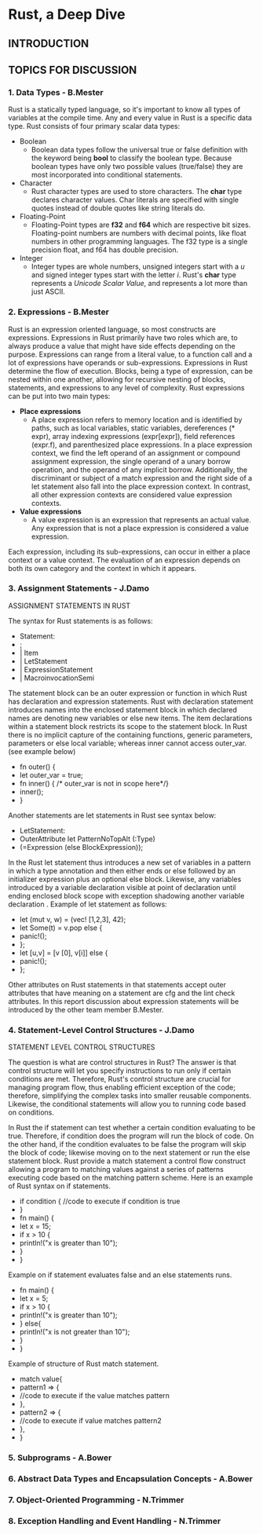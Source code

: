 # Rust, a Deep Dive

## **INTRODUCTION**

## **TOPICS FOR DISCUSSION**

### **1. Data Types - B.Mester**

Rust is a statically typed language, so it's important to know all types of variables at the compile time. Any and every value in Rust is a specific data type. Rust consists of four primary scalar data types: 
* Boolean 
  * Boolean data types follow the universal true or false definition with the keyword being **bool** to classify the boolean type. Because boolean types have only two possible values (true/false) they are most incorporated into conditional statements.
* Character
  * Rust character types are used to store characters. The **char** type declares character values. Char literals are specified with single quotes instead of double quotes like string literals do.
* Floating-Point 
  * Floating-Point types are **f32** and **f64** which are respective bit sizes. Floating-point numbers are numbers with decimal points, like float numbers in other programming languages. The f32 type is a single precision float, and f64 has double precision.
* Integer  
  * Integer types are whole numbers, unsigned integers start with a *u* and signed integer types start with the letter *i*.
Rust's **char** type represents a *Unicode Scalar Value*, and represents a lot more than just ASCII.

### **2. Expressions - B.Mester**

Rust is an expression oriented language, so most constructs are expressions. Expressions in Rust primarily have two roles which are, to always produce a value that might have side effects depending on the purpose. Expressions can range from a literal value, to a function call and a lot of expressions have operands or sub-expressions.  Expressions in Rust determine the flow of execution. Blocks, being a type of expression, can be nested within one another, allowing for recursive nesting of blocks, statements, and expressions to any level of complexity. Rust expressions can be put into two main types:
* **Place expressions**
  * A place expression refers to memory location and is identified by paths, such as local variables, static variables, dereferences (* expr), array indexing expressions (expr[expr]), field references (expr.f), and parenthesized place expressions. In a place expression context, we find the left operand of an assignment or compound assignment expression, the single operand of a unary borrow operation, and the operand of any implicit borrow. Additionally, the discriminant or subject of a match expression and the right side of a let statement also fall into the place expression context. In contrast, all other expression contexts are considered value expression contexts.
* **Value expressions**
  * A value expression is an expression that represents an actual value. Any expression that is not a place expression is considered a value expression.

Each expression, including its sub-expressions, can occur in either a place context or a value context. The evaluation of an expression depends on both its own category and the context in which it appears.

### **3. Assignment Statements - J.Damo**

ASSIGNMENT STATEMENTS IN RUST

The syntax for Rust statements is as follows:
<ul>
  <li>Statement:</li>
  <li> ; </li>
  <li>| Item </li>
  <li>| LetStatement </li>
  <li>| ExpressionStatement </li>
  <li>| MacroinvocationSemi </li>
  </ul>

The statement block can be an outer expression or function in which Rust has declaration and expression statements.
Rust with declaration statement introduces names into the enclosed statement block in which declared names are denoting
new variables or else new items. The item declarations within a statement block restricts its scope to the statement
block. In Rust there is no implicit capture of the containing functions, generic parameters, parameters or else local
variable; whereas inner cannot access outer_var. (see example below)

<ul>
  <li>fn outer() { </li>
  <li>let outer_var = true; </li>
  <li>fn inner() { /* outer_var is not in scope here*/} </li>
  <li>inner(); </li>
  <li> } </li>
  </ul>

Another statements are let statements in Rust see syntax below:
  
  <ul>
    <li>LetStatement: </li>
    <li>OuterAttribute let PatternNoTopAlt (:Type) </li>
    <li>(=Expression (else BlockExpression));</li>
  </ul>
  
  In the Rust let statement thus introduces a new set of variables in a pattern in which a type annotation and then either
  ends or else followed by an initializer expression plus an optional else block. Likewise, any variables introduced by a
  variable declaration visible at point of declaration until ending enclosed block scope with exception shadowing another
  variable declaration . Example of let statement as follows:
  
  <ul>
  <li>let (mut v, w) = (vec! [1,2,3], 42); </li>
  <li>let Some(t) = v.pop else { </li>
  <li>panic!(); </li>
  <li>}; </li>
  <li>let [u,v] = [v [0], v[i]] else { </li>
  <li>panic!();</li>
  <li>}; </li>
  </ul>
  
  Other attributes on Rust statements in that statements accept outer attributes that have meaning on a statement are 
  cfg and the lint check attributes. In this report discussion about expression statements will be introduced by the 
  other team member B.Mester.
    
### **4. Statement-Level Control Structures - J.Damo**

STATEMENT LEVEL CONTROL STRUCTURES

The question is what are control structures in Rust? The answer is that control structure will let you specify instructions
to run only if certain conditions are met. Therefore, Rust's control structure are crucial for managing program flow,
thus enabling efficient exception of the code; therefore, simplifying the complex tasks into smaller reusable components.
Likewise, the conditional statements will allow you to running code based on conditions.

In Rust the if statement can test whether a certain condition evaluating to be true. Therefore, if condition does the
program will run the block of code. On the other hand, if the condition evaluates to be false the program will skip
the block of code; likewise moving on to the next statement or run the else statement block. Rust provide a match statement
a control flow construct allowing a program to matching values against a series of patterns executing code based on the 
matching pattern scheme. Here is an example of Rust syntax on if statements.

<ul>
  <li>if condition { //code to execute if condition is true </li>
  <li>} </li>
  <li>fn main() { </li>
  <li>let x = 15; </li>
  <li>if x > 10 { </li>
  <li>println!("x is greater than 10"); </li>
  <li>} </li>
  <li>} </li>
  </ul>
  
  Example on if statement evaluates false and an else statements runs.
  
  <ul>
  <li>fn main() { </li>
  <li>let x = 5; </li>
  <li>if x > 10 { </li>
  <li>println!("x is greater than 10"); </li>
  <li>} else{ </li>
  <li>println!("x is not greater than 10"); </li>
  <li>} </li>
  <li> } </li>
  </ul>
  
  Example of structure of Rust match statement.
  
  <ul>
  <li>match value{ </li>
  <li>pattern1 => { </li>
  <li>//code to execute if the value matches pattern </li>
  <li>}, </li>
  <li>pattern2 => { </li>
  <li>//code to execute if value matches pattern2
  <li>}, </li>
  <li>} </li>
  </ul>


### **5. Subprograms - A.Bower**

### **6. Abstract Data Types and Encapsulation Concepts - A.Bower**

### **7. Object-Oriented Programming - N.Trimmer**

### **8. Exception Handling and Event Handling - N.Trimmer**
